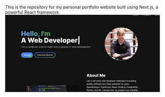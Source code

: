 This is the repository for my personal portfolio website built using Next.js, a powerful React framework.
![Portfolio Screenshot](./Screenshot%202024-04-26%20at%2011.27.05%20AM.png)
